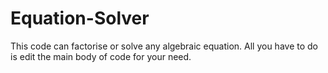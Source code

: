 # Equation-Solver
This code can factorise or solve any algebraic equation.
All you have to do is edit the main body of code for your need.
